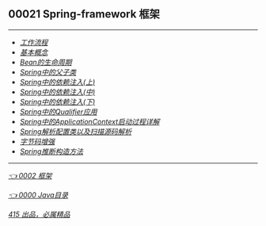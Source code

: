 ## 00021 Spring-framework 框架
---
- *[工作流程](SpringFramework/00001.md)*
- *[基本概念](SpringFramework/00002.md)*
- *[Bean的生命周期](SpringFramework/00003.md)*
- *[Spring中的父子类](SpringFramework/00004.md)*
- *[Spring中的依赖注入(上)](SpringFramework/00005.md)*
- *[Spring中的依赖注入(中)](SpringFramework/00006.md)*
- *[Spring中的依赖注入(下)](SpringFramework/00007.md)*
- *[Spring中的Qualifier应用](SpringFramework/00008.md)*
- *[Spring中的ApplicationContext启动过程详解](SpringFramework/00009.md)*
- *[Spring解析配置类以及扫描源码解析](SpringFramework/000010.md)*
- *[字节码增强](SpringFramework/000011.md)*
- *[Spring推断构造方法](SpringFramework/000012.md)*



---

*[👈 0002 框架](../0002框架.md)*

*[👈 0000 Java目录](../0000Java目录.md)*

*[415 出品，必属精品](../../note.md)*